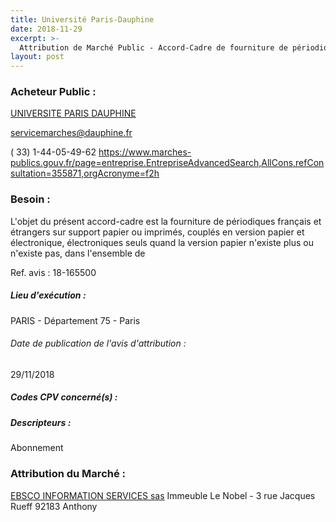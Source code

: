 ```yaml
---
title: Université Paris-Dauphine
date: 2018-11-29
excerpt: >-
  Attribution de Marché Public - Accord-Cadre de fourniture de périodiques français et étrangers sur support papier pour l'université Paris-Dauphine
layout: post
---
```


### Acheteur Public : 
<a href="/acheteur-132/siren-197546922"> UNIVERSITE PARIS DAUPHINE</a><br/>



servicemarches@dauphine.fr

( 33) 1-44-05-49-62
https://www.marches-publics.gouv.fr/page=entreprise.EntrepriseAdvancedSearch,AllCons,refConsultation=355871,orgAcronyme=f2h
### Besoin :

L'objet du présent accord-cadre est la fourniture de périodiques français et étrangers sur support papier ou imprimés, couplés en version papier et électronique, électroniques seuls quand la version papier n'existe plus ou n'existe pas, dans l'ensemble de

Ref. avis : 18-165500


##### Lieu d'exécution :

PARIS - Département 75 - Paris

###### Date de publication de l'avis d'attribution : 
29/11/2018

##### Codes CPV concerné(s) :

##### Descripteurs :
Abonnement <br/>

### Attribution du Marché :
<a href="/entreprise-562/siren-448531236"> EBSCO INFORMATION SERVICES sas</a>    Immeuble Le Nobel - 3 rue Jacques Rueff 92183 Anthony <br/>

